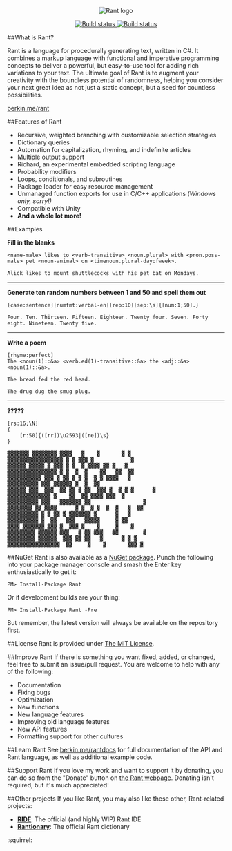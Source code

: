 <p align="center">
<img src="http://i.imgur.com/QB3TNYq.png" alt="Rant logo"></img>
</p>

<p align="center">
  <a href="https://ci.appveyor.com/project/TheBerkin/rant/branch/master/artifacts">
    <img src="https://ci.appveyor.com/api/projects/status/2vn0imlns20n739a/branch/master?svg=true&passingText=Master%20Build%20Passing&pendingText=Master%20Build%20Pending&failingText=Master%20Build%20Failing" alt="Build status">
    </img>
  </a>
  <a href="https://ci.appveyor.com/project/TheBerkin/rant/branch/dev/artifacts">
    <img src="https://ci.appveyor.com/api/projects/status/2vn0imlns20n739a/branch/dev?svg=true&passingText=Dev%20Build%20Passing&pendingText=Dev%20Build%20Pending&failingText=Dev%20Build%20Is%20Kill" alt="Build status">
    </img>
  </a>
</p>

##What is Rant?

Rant is a language for procedurally generating text, written in C#. It combines a markup language with functional and imperative programming concepts to deliver a powerful, but easy-to-use tool for adding rich variations to your text. The ultimate goal of Rant is to augment your creativity with the boundless potential of randomness, helping you consider your next great idea as not just a static concept, but a seed for countless possibilities.

[berkin.me/rant](http://berkin.me/rant)

##Features of Rant

* Recursive, weighted branching with customizable selection strategies
* Dictionary queries
* Automation for capitalization, rhyming, and indefinite articles
* Multiple output support
* Richard, an experimental embedded scripting language
* Probability modifiers
* Loops, conditionals, and subroutines
* Package loader for easy resource management
* Unmanaged function exports for use in C/C++ applications *(Windows only, sorry!)*
* Compatible with Unity
* **And a whole lot more!**

##Examples

**Fill in the blanks**
```
<name-male> likes to <verb-transitive> <noun.plural> with <pron.poss-male> pet <noun-animal> on <timenoun.plural-dayofweek>.
```
```
Alick likes to mount shuttlecocks with his pet bat on Mondays.
```

---

**Generate ten random numbers between 1 and 50 and spell them out**
```
[case:sentence][numfmt:verbal-en][rep:10][sep:\s]{[num:1;50].}
```
```
Four. Ten. Thirteen. Fifteen. Eighteen. Twenty four. Seven. Forty eight. Nineteen. Twenty five.
```

---

**Write a poem**
```
[rhyme:perfect]
The <noun(1)::&a> <verb.ed(1)-transitive::&a> the <adj::&a> <noun(1)::&a>.
```
```
The bread fed the red head.
```
```
The drug dug the smug plug.
```

---

**?????**
```
[rs:16;\N]
{
    [r:50]{([rr])\u2593|([re])\s}
}
```
```
▓▓▓▓▓▓▓ ▓▓▓▓▓▓▓▓ ▓▓▓▓   ▓    ▓       ▓ ▓          
▓▓▓▓▓▓▓▓▓▓▓▓▓▓▓▓▓▓ ▓ ▓ ▓▓▓ ▓            ▓         
▓▓▓▓▓▓ ▓▓▓▓▓ ▓ ▓▓▓ ▓ ▓  ▓ ▓▓▓▓ ▓▓ ▓   ▓           
▓▓▓▓▓▓▓▓▓▓▓▓▓▓▓▓ ▓ ▓  ▓  ▓    ▓▓   ▓▓  ▓▓         
▓▓▓▓▓▓▓▓▓▓▓ ▓▓▓ ▓ ▓▓ ▓ ▓ ▓  ▓ ▓ ▓▓▓▓   ▓          
▓▓▓▓▓▓▓▓▓▓ ▓▓▓ ▓▓▓▓▓▓ ▓  ▓  ▓▓                    
▓▓▓▓▓▓ ▓▓▓  ▓▓▓  ▓▓ ▓▓ ▓ ▓▓  ▓▓▓ ▓  ▓ ▓ ▓      ▓  
▓▓▓▓▓▓▓▓▓▓▓▓▓▓ ▓    ▓▓  ▓▓ ▓▓▓▓ ▓▓▓  ▓            
▓▓▓▓▓▓▓▓▓▓ ▓▓▓   ▓▓▓▓▓▓▓ ▓▓                 ▓     
▓▓▓▓▓▓▓▓ ▓▓ ▓▓▓▓      ▓ ▓  ▓ ▓  ▓  ▓   ▓  ▓▓      
▓▓▓▓▓▓▓▓▓▓ ▓ ▓ ▓▓ ▓ ▓▓▓▓▓▓▓ ▓      ▓   ▓          
▓▓▓▓▓▓▓▓▓▓ ▓  ▓▓   ▓▓▓   ▓▓▓▓▓     ▓ ▓▓           
▓▓▓▓ ▓▓▓▓▓▓▓ ▓▓▓ ▓  ▓▓▓ ▓    ▓     ▓    ▓         
▓▓▓▓▓▓▓▓▓ ▓▓▓▓▓▓ ▓▓▓   ▓ ▓▓ ▓▓▓   ▓▓        ▓     
▓▓▓▓▓▓▓▓▓ ▓▓▓▓▓▓  ▓▓▓ ▓▓ ▓▓   ▓      ▓ ▓ ▓        
▓▓▓▓▓▓▓▓▓▓▓▓▓▓▓▓▓  ▓▓     ▓    ▓       ▓▓▓ ▓      
```


##NuGet
Rant is also available as a [NuGet package](https://www.nuget.org/packages/Rant/). Punch the following into your package manager console and smash the Enter key enthusiastically to get it:
```
PM> Install-Package Rant
```
Or if development builds are your thing:
```
PM> Install-Package Rant -Pre
```

But remember, the latest version will always be available on the repository first.

##License
Rant is provided under [The MIT License](https://github.com/TheBerkin/Rant/blob/master/LICENSE).

##Improve Rant
If there is something you want fixed, added, or changed, feel free to submit an issue/pull request. You are welcome to help with any of the following:
* Documentation
* Fixing bugs
* Optimization
* New functions
* New language features
* Improving old language features
* New API features
* Formatting support for other cultures

##Learn Rant
See [berkin.me/rantdocs](http://berkin.me/rantdocs) for full documentation of the API and Rant language, as well as additional example code.

##Support Rant
If you love my work and want to support it by donating, you can do so from the "Donate" button on [the Rant webpage](http://berkin.me/rant). Donating isn't required, but it's much appreciated!

##Other projects
If you like Rant, you may also like these other, Rant-related projects:
* [**RIDE**](http://github.com/RantLang/RIDE): The official (and highly WIP) Rant IDE
* [**Rantionary**](http://github.com/TheBerkin/Rantionary): The official Rant dictionary

:squirrel:
